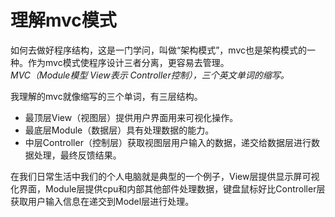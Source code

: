 理解mvc模式
=======

如何去做好程序结构，这是一门学问，叫做“架构模式”，mvc也是架构模式的一种。作为mvc模式使程序设计三者分离，更容易去管理。    
*MVC（Module模型 View表示 Controller控制），三个英文单词的缩写。*   

我理解的mvc就像缩写的三个单词，有三层结构。  

* 最顶层View（视图层）提供用户界面用来可视化操作。
* 最底层Module（数据层）具有处理数据的能力。
* 中层Controller（控制层）获取视图层用户输入的数据，递交给数据层进行数据处理，最终反馈结果。


在我们日常生活中我们的个人电脑就是典型的一个例子，View层提供显示屏可视化界面，Module层提供cpu和内部其他部件处理数据，键盘鼠标好比Controller层获取用户输入信息在递交到Model层进行处理。
